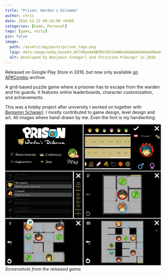 ```yaml
---
title: "Prison: Warden's Dilemma"
author: chris
date: 2016-12-22 00:34:00 +0100
categories: [Game, Personal]
tags: [game, unity]
pin: false
image:
  path: /assets/img/posts/prison_logo.png
  lqip: data:image/webp;base64,UklGRpoAAABXRUJQVlA4WAoAAAAQAAAADwAABwAAQUxQSDIAAAARL0AmbZurmr57yyIiqE8oiG0bejIYEQTgqiDA9vqnsUSI6H+oAERp2HZ65qP/VIAWAFZQOCBCAAAA8AEAnQEqEAAIAAVAfCWkAALp8sF8rgRgAP7o9FDvMCkMde9PK7euH5M1m6VWoDXf2FkP3BqV0ZYbO6NA/VFIAAAA
  alt: Developed by Benjamin Schagerl and Christina Piberger in 2016.
---
```


Released on Google Play Store in 2016, but now only available [on APKCombo](https://apkcombo.com/prison-warden-s-dilemma/com.SuperiorCoding.PrisonWD/) archive.

A grid-based puzzle game where a prisoner has to escape from the warden and his guards. It features online leaderboards, character customization, and achievements.

This was a hobby project after university I worked on together with [Benjamin Schagerl](https://www.benjaminschagerl.com/). I mostly contributed to game design, level design and art. All images where hand-drawn by me. Even the font is my handwriting.


![img-prison-screenshot](/assets/img/posts/prison_screenshots.png)
_Screenshots from the released game._
